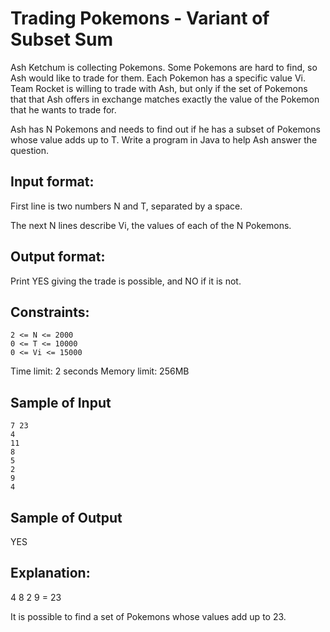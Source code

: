 # Trading Pokemons - Variant of Subset Sum

Ash Ketchum is collecting Pokemons. Some Pokemons are hard to find, so Ash would like to trade for them. Each Pokemon has a specific value Vi. Team Rocket is willing to trade with Ash, but only if the set of Pokemons that that Ash offers in exchange matches exactly the value of the Pokemon that he wants to trade for.

Ash has N Pokemons and needs to find out if he has a subset of Pokemons whose value adds up to T. Write a program in Java to help Ash answer the question.

## Input format:

First line is two numbers N and T, separated by a space.

The next N lines describe Vi, the values of each of the N Pokemons.

## Output format:

Print YES giving the trade is possible, and NO if it is not.

## Constraints:

```
2 <= N <= 2000
0 <= T <= 10000
0 <= Vi <= 15000
```

Time limit: 2 seconds 
Memory limit: 256MB 

## Sample of Input

```
7 23
4
11
8
5
2
9
4
```

## Sample of Output

YES

## Explanation:

4 8 2 9 = 23

It is possible to find a set of Pokemons whose values add up to 23.